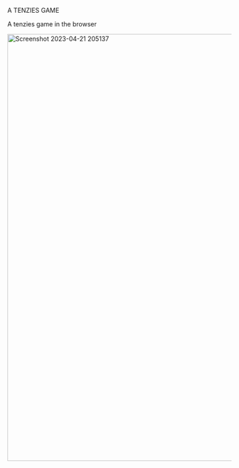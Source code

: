 A TENZIES GAME 

A tenzies game in the browser

<img width="959" alt="Screenshot 2023-04-21 205137" src="https://user-images.githubusercontent.com/85259364/233713090-3e586be1-7ac2-479b-9882-423eb9caa26e.png">
